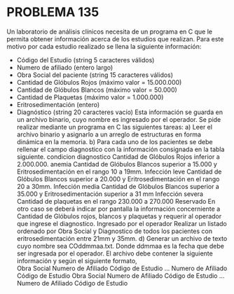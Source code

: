 # PROBLEMA 135

Un laboratorio de análisis clínicos necesita de un programa en C que le permita obtener 
información acerca de los estudios que realizan. Para este motivo por cada estudio realizado se 
llena la siguiente información: 
- Código del Estudio (string 5 caracteres válidos) 
- Numero de afiliado (entero largo) 
- Obra Social del paciente (string 15 caracteres válidos) 
- Cantidad de Glóbulos Rojos (máximo valor = 15.000.000) 
- Cantidad de Glóbulos Blancos (máximo valor = 50.000) 
- Cantidad de Plaquetas (máximo valor = 1.000.000) 
- Eritrosedimentación (entero) 
- Diagnóstico (string 20 caracteres vacío) 
Esta información se guarda en un archivo binario, cuyo nombre es ingresado por el operador. 
Se pide realizar mediante un programa en C las siguientes tareas: 
a) Leer el archivo binario y asignarlo a un arreglo de estructuras en forma dinámica en la 
memoria. 
b) Para cada uno de los pacientes se debe rellenar el campo diagnostico con la información consignada en 
la tabla siguiente.
condicion							diagnostico
Cantidad de Glóbulos Rojos inferior a 2.000.000. 		anemia
Cantidad de Glóbulos Blancos superior a 15.000 y 
Eritrosedimentación en el rango 10 a 19mm. 			Infección leve 
Cantidad de Glóbulos Blancos superior a 20.000 y 
Eritrosedimentación en el rango 20 a 30mm. 			Infección media
Cantidad de Glóbulos Blancos superior a 35.000 y 
Eritrosedimentación superior a 31 mm 				Infección severa 
Cantidad de plaquetas en el rango 230.000 a 270.000  		Reservado 
En otro caso se deberá indicar por pantalla la información 
concerniente a Cantidad de Glóbulos rojos, blancos y 
plaquetas y requerir al operador que ingrese el diagnostico. 	Ingresado por el operador
Realizar un listado ordenado por Obra Social y Diagnostico de todos los pacientes con  
eritrosedimentación entre 21mm y 35mm. 
d) Generar un archivo de texto cuyo nombre sea COddmmaa.txt. Donde ddmmaa es la fecha 
que debe ser ingresada por el operador. El archivo debe contener la siguiente información y 
según el siguiente formato,  
Obra Social 
Numero de Afiliado Código de Estudio 
... 
Numero de Afiliado  Código de Estudio 
Obra Social 
Numero de Afiliado  Código de Estudio 
...
Numero de Afiliado  Código de Estudio
